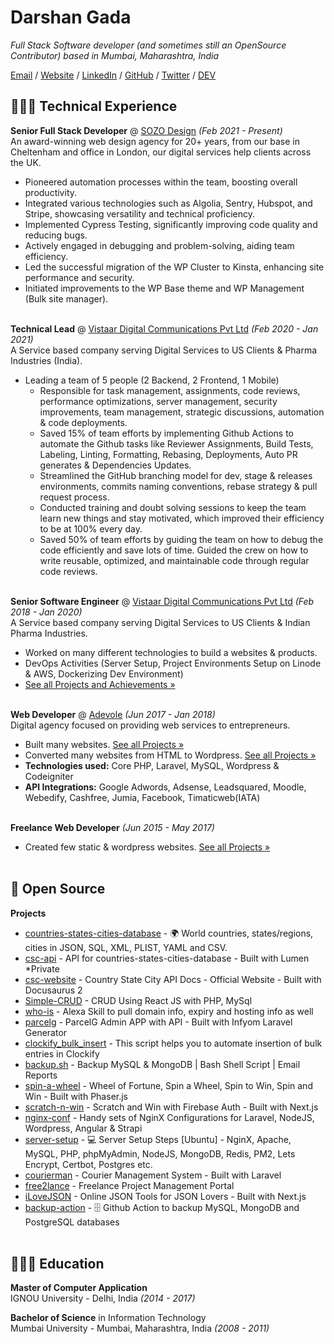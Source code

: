 # Darshan Gada
_Full Stack Software developer (and sometimes still an OpenSource Contributor) based in Mumbai, Maharashtra, India_ <br>

[Email](mailto:gadadarshan@gmail.com) / [Website](https://dr5hn.github.io/) / [LinkedIn](https://www.linkedin.com/in/dr5hn/) / [GitHub](https://github.com/dr5hn/) / [Twitter](https://twitter.com/dr5hn/) / [DEV](https://dev.to/dr5hn/)

## 👨🏻‍💻 Technical Experience

**Senior Full Stack Developer** @ [SOZO Design](https://sozodesign.co.uk/) _(Feb 2021 - Present)_<br>
An award-winning web design agency for 20+ years, from our base in Cheltenham and office in London, our digital services help clients across the UK.

* Pioneered automation processes within the team, boosting overall productivity.
* Integrated various technologies such as Algolia, Sentry, Hubspot, and Stripe, showcasing versatility and technical proficiency.
* Implemented Cypress Testing, significantly improving code quality and reducing bugs.
* Actively engaged in debugging and problem-solving, aiding team efficiency.
* Led the successful migration of the WP Cluster to Kinsta, enhancing site performance and security.
* Initiated improvements to the WP Base theme and WP Management (Bulk site manager).
<br><br>

**Technical Lead** @ [Vistaar Digital Communications Pvt Ltd](https://vistaardigital.com/) _(Feb 2020 - Jan 2021)_<br>
A Service based company serving Digital Services to US Clients & Pharma Industries (India).

* Leading a team of 5 people (2 Backend, 2 Frontend, 1 Mobile)
  * Responsible for task management, assignments, code reviews, performance optimizations, server management, security improvements, team management, strategic discussions, automation & code deployments.
  * Saved 15% of team efforts by implementing Github Actions to automate the Github tasks like Reviewer Assignments, Build Tests, Labeling, Linting, Formatting, Rebasing, Deployments, Auto PR generates & Dependencies Updates.
  * Streamlined the GitHub branching model for dev, stage & releases environments, commits naming conventions, rebase strategy & pull request process.
  * Conducted training and doubt solving sessions to keep the team learn new things and stay motivated, which improved their efficiency to be at 100% every day.
  * Saved 50% of team efforts by guiding the team on how to debug the code efficiently and save lots of time.
Guided ​the ​​crew ​on how to write reusable, optimized, and maintainable code through regular code reviews.
	<br><br>

**Senior Software Engineer** @ [Vistaar Digital Communications Pvt Ltd](https://vistaardigital.com/) _(Feb 2018 - Jan 2020)_<br>
A Service based company serving Digital Services to US Clients & Indian Pharma Industries.

* Worked on many different technologies to build a websites & products.
* DevOps Activities (Server Setup, Project Environments Setup on Linode & AWS, Dockerizing Dev Environment)
* [See all Projects and Achievements »](./achievements.md)
	<br><br>

**Web Developer** @ [Adevole](http://www.adevole.com/) _(Jun 2017 - Jan 2018)_ <br/>
Digital agency focused on providing web services to entrepreneurs.

* Built many websites. [See all Projects »](./projects.md)
* Converted many websites from HTML to Wordpress. [See all Projects »](./projects.md)
* **Technologies used:** Core PHP, Laravel, MySQL, Wordpress & Codeigniter
* **API Integrations:** Google Adwords, Adsense, Leadsquared, Moodle, Webedify, Cashfree, Jumia, Facebook, Timaticweb(IATA)
	<br><br>

**Freelance Web Developer** _(Jun 2015 - May 2017)_<br/>

* Created few static & wordpress websites. [See all Projects »](./projects.md)
	<br><br>

## 📌 Open Source

**Projects**

- [countries-states-cities-database](https://github.com/dr5hn/countries-states-cities-database) - 
🌍 World countries, states/regions, cities in JSON, SQL, XML, PLIST, YAML and CSV.
- [csc-api](https://github.com/dr5hn/csc-api) - API for countries-states-cities-database - Built with Lumen *Private
- [csc-website](https://github.com/dr5hn/csc-website) - Country State City API Docs - Official Website - Built with Docusaurus 2
- [Simple-CRUD](https://github.com/dr5hn/Simple-CRUD) - CRUD Using React JS with PHP, MySql
- [who-is](https://github.com/dr5hn/who-is) - Alexa Skill to pull domain info, expiry and hosting info as well
- [parcelg](https://github.com/dr5hn/parcelg) - ParcelG Admin APP with API - Built with Infyom Laravel Generator
- [clockify\_bulk\_insert](https://github.com/dr5hn/clockify_bulk_insert) - This script helps you to automate insertion of bulk entries in Clockify
- [backup.sh](https://github.com/dr5hn/backup.sh) - Backup MySQL & MongoDB | Bash Shell Script | Email Reports
- [spin-a-wheel](https://github.com/dr5hn/spin-a-wheel) - Wheel of Fortune, Spin a Wheel, Spin to Win, Spin and Win - Built with Phaser.js
- [scratch-n-win](https://github.com/dr5hn/scratch-n-win) - Scratch and Win with Firebase Auth - Built with Next.js
- [nginx-conf](https://github.com/dr5hn/nginx-conf) - Handy sets of NginX Configurations for Laravel, NodeJS, Wordpress, Angular & Strapi
- [server-setup](https://github.com/dr5hn/server-setup) - 💻 Server Setup Steps [Ubuntu] - NginX, Apache, MySQL, PHP, phpMyAdmin, NodeJS, MongoDB, Redis, PM2, Lets Encrypt, Certbot, Postgres etc.
- [courierman](https://github.com/webgeeks-in/courierman) - Courier Management System - Built with Laravel
- [free2lance](https://github.com/webgeeks-in/free2lance) - Freelance Project Management Portal
- [iLoveJSON](https://github.com/ilovejson/ilovejson) - Online JSON Tools for JSON Lovers - Built with Next.js
- [backup-action](https://github.com/valerianpereira/backup-action) - 🗄️ Github Action to backup MySQL, MongoDB and PostgreSQL databases
	<br><br>
	
## 👨🏻‍🎓 Education

**Master of Computer Application**<br>
IGNOU University - Delhi, India _(2014 - 2017)_ <br>

**Bachelor of Science** in Information Technology<br>
Mumbai University - Mumbai, Maharashtra, India _(2008 - 2011)_
